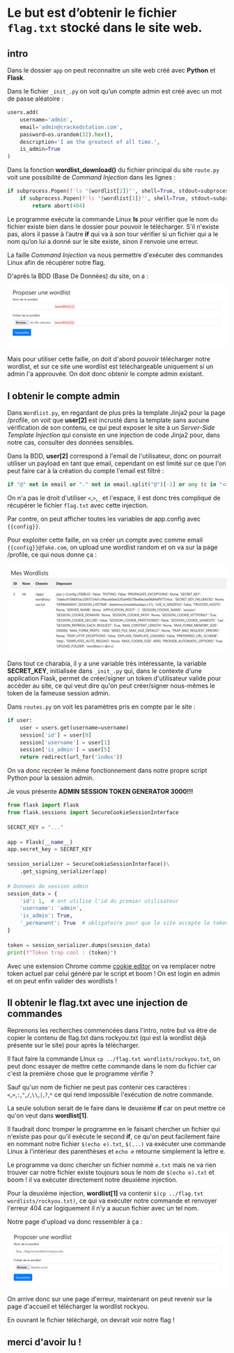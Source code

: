 # Le but est d’obtenir le fichier `flag.txt` stocké dans le site web.

## intro

Dans le dossier `app` on peut reconnaitre un site web créé avec **Python** et **Flask**.

Dans le fichier `_init_.py` on voit qu’un compte admin est créé avec un mot de passe aléatoire :
```python
users.add(
    username='admin',
    email='admin@crackedstation.com',
    password=os.urandom(32).hex(),
    description='I am the greatest of all time.',
    is_admin=True
)
```

Dans la fonction **wordlist_download()** du fichier principal du site `route.py` voit une possibilité de *Command Injection* dans les lignes :
```python
if subprocess.Popen(f'ls "{wordlist[2]}"', shell=True, stdout=subprocess.PIPE).stdout.read() == b'':
    if subprocess.Popen(f'ls "{wordlist[1]}"', shell=True, stdout=subprocess.PIPE).stdout.read() == b'':
        return abort(404)
```

Le programme exécute la commande Linux **ls** pour vérifier que le nom du fichier existe bien dans le dossier pour pouvoir le télécharger. S'il n'existe pas, alors il passe à l’autre **if** qui va à son tour vérifier si un fichier qui a le nom qu’on lui a donné sur le site existe, sinon il renvoie une erreur.

La faille *Command Injection* va nous permettre d'exécuter des commandes Linux afin de récupérer notre flag.

D'après la BDD (Base De Données) du site, on a :

![representation de wordlist[1] et wordlist[2]](./image1.png)

Mais pour utiliser cette faille, on doit d'abord pouvoir télécharger notre wordlist, et sur ce site une wordlist est téléchargeable uniquement si un admin l'a approuvée. On doit donc obtenir le compte admin existant.

## I obtenir le compte admin

Dans `Wordlist.py`, en regardant de plus près la template Jinja2 pour la page /profile, on voit que **user[2]** est incrusté dans la template sans aucune vérification de son contenu, ce qui peut exposer le site à un *Server-Side Template Injection* qui consiste en une injection de code Jinja2 pour, dans notre cas, consulter des données sensibles.

Dans la BDD, **user[2]** correspond à l'email de l'utilisateur, donc on pourrait utiliser un payload en tant que email, cependant on est limité sur ce que l'on peut faire car à la création du compte l'email est filtré :
```python
if "@" not in email or "." not in email.split("@")[-1] or any (c in "<>_ " for c in email): return render_template('register.html', error="ERROR: Invalid email address")
```

On n'a pas le droit d'utiliser `<`,`>`,`_` et l'espace, il est donc très compliqué de récupérer le fichier `flag.txt` avec cette injection.

Par contre, on peut afficher toutes les variables de app.config avec `{{config}}`.

Pour exploiter cette faille, on va créer un compte avec comme email `{{config}}@fake.com`, on upload une wordlist random et on va sur la page /profile, ce qui nous donne ça :

![resultat de l'injection](./image2.png)

Dans tout ce charabia, il y a une variable très intéressante, la variable **SECRET_KEY**, initialisée dans `_init_.py` qui, dans le contexte d'une application Flask, permet de créer/signer un token d'utilisateur valide pour accéder au site, ce qui veut dire qu'on peut créer/signer nous-mêmes le token de la fameuse session admin.

Dans `routes.py` on voit les paramètres pris en compte par le site :
```python
if user:
    user = users.get(username=username)
    session['id'] = user[0]
    session['username'] = user[1]
    session['is_admin'] = user[5]
    return redirect(url_for('index'))
```

On va donc recréer le même fonctionnement dans notre propre script Python pour la session admin.

Je vous présente **ADMIN SESSION TOKEN GENERATOR 3000!!!**
```python
from flask import Flask
from flask.sessions import SecureCookieSessionInterface

SECRET_KEY = "..."

app = Flask(__name__)
app.secret_key = SECRET_KEY

session_serializer = SecureCookieSessionInterface()\
    .get_signing_serializer(app)

# Donnees de session admin
session_data = {
    'id': 1,  # ont utilise l'id du premier utilisateur
    'username': 'admin',
    'is_admin': True,
    '_permanent': True  # obligatoire pour que le site accepte le token
}

token = session_serializer.dumps(session_data)
print(f"Token trop cool : {token}")
```
Avec une extension Chrome comme [cookie editor](https://chromewebstore.google.com/detail/cookie-editor/hlkenndednhfkekhgcdicdfddnkalmdm) on va remplacer notre token actuel par celui généré par le script et boom ! On est login en admin et on peut enfin valider des wordlists !

## II obtenir le flag.txt avec une injection de commandes

Reprenons les recherches commencées dans l'intro, notre but va être de copier le contenu de flag.txt dans rockyou.txt (qui est la wordlist déjà présente sur le site) pour après la télécharger.

Il faut faire la commande Linux `cp ../flag.txt wordlists/rockyou.txt`, on peut donc essayer de mettre cette commande dans le nom du fichier car c'est la première chose que le programme vérifie ?

Sauf qu'un nom de fichier ne peut pas contenir ces caractères : `<`,`>`,`:`,`"`,`/`,`\\`,`|`,`?`,`*` ce qui rend impossible l'exécution de notre commande.

La seule solution serait de le faire dans le deuxième **if** car on peut mettre ce qu'on veut dans **wordlist[1]**.

Il faudrait donc tromper le programme en le faisant chercher un fichier qui n'existe pas pour qu'il exécute le second **if**, ce qu'on peut facilement faire en nommant notre fichier `$(echo e).txt`, `$(...)` va exécuter une commande Linux à l'intérieur des parenthèses et `echo e` retourne simplement la lettre e.

Le programme va donc chercher un fichier nommé `e.txt` mais ne va rien trouver car notre fichier existe toujours sous le nom de `$(echo e).txt` et boom ! il va exécuter directement notre deuxième injection.

Pour la deuxième injection, **wordlist[1]** va contenir `$(cp ../flag.txt wordlists/rockyou.txt)`, ce qui va exécuter notre commande et renvoyer l'erreur 404 car logiquement il n'y a aucun fichier avec un tel nom.

Notre page d'upload va donc ressembler à ça :

![wordlist upload page remplis](./image3.png)

On arrive donc sur une page d'erreur, maintenant on peut revenir sur la page d'accueil et télécharger la wordlist rockyou.

En ouvrant le fichier téléchargé, on devrait voir notre flag !

## merci d'avoir lu !
